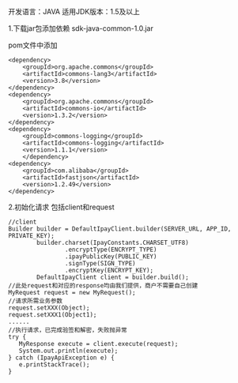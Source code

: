 
开发语言：JAVA
适用JDK版本：1.5及以上

1.下载jar包添加依赖
   sdk-java-common-1.0.jar
   
   pom文件中添加
   
    <dependency>
        <groupId>org.apache.commons</groupId>
        <artifactId>commons-lang3</artifactId>
        <version>3.8</version>
    </dependency>
    <dependency>
        <groupId>org.apache.commons</groupId>
        <artifactId>commons-io</artifactId>
        <version>1.3.2</version>
    </dependency>
    <dependency>
        <groupId>commons-logging</groupId>
        <artifactId>commons-logging</artifactId>
        <version>1.1.1</version>
        </dependency>
    <dependency>
        <groupId>com.alibaba</groupId>
        <artifactId>fastjson</artifactId>
        <version>1.2.49</version>
    </dependency>
2.初始化请求 包括client和request

    //client
    Builder builder = DefaultIpayClient.builder(SERVER_URL, APP_ID, PRIVATE_KEY);
            builder.charset(IpayConstants.CHARSET_UTF8)
                    .encryptType(ENCRYPT_TYPE)
                    .ipayPublicKey(PUBLIC_KEY)
                    .signType(SIGN_TYPE)
                    .encryptKey(ENCRYPT_KEY);
            DefaultIpayClient client = builder.build();
    //此处request和对应的response均由我们提供，商户不需要自己创建
    MyRequest request = new MyRequest();
    //请求所需业务参数
    request.setXXX(Object);
    request.setXXX1(Object1);
    ......
    //执行请求，已完成验签和解密，失败抛异常
    try {
       MyResponse execute = client.execute(request);
       System.out.println(execute);
    } catch (IpayApiException e) {
       e.printStackTrace();
    }
    

